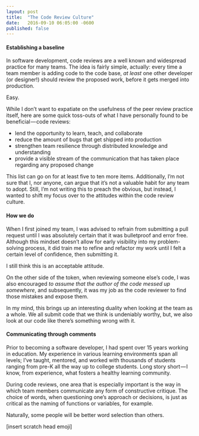 ```yaml
---
layout: post
title:  "The Code Review Culture"
date:   2016-09-10 06:05:00 -0600
published: false
---
```


#### Establishing a baseline

In software development, code reviews are a well known and widespread practice for many teams. The idea is fairly simple, actually: every time a team member is adding code to the code base, _at least_ one other developer (or designer!) should review the proposed work, before it gets merged into production.

Easy.

While I don’t want to expatiate on the usefulness of the peer review practice itself, here are some quick toss-outs of what I have personally found to be beneficial — code reviews:

- lend the opportunity to learn, teach, and collaborate
- reduce the amount of bugs that get shipped into production
- strengthen team resilience through distributed knowledge and understanding
- provide a visible stream of the communication that has taken place regarding any proposed change

This list can go on for at least five to ten more items. Additionally, I’m not sure that I, nor anyone, can argue that it’s not a valuable habit for any team to adopt. Still, I’m not writing this to preach the obvious, but instead, I wanted to shift my focus over to the attitudes within the code review culture.

#### How we do

When I first joined my team, I was advised to refrain from submitting a pull request until I was absolutely certain that it was bulletproof and error free. Although this mindset doesn’t allow for early visibility into my problem-solving process, it did train me to refine and refactor my work until I felt a certain level of confidence, then submitting it.

I still think this is an acceptable attitude.

On the other side of the token, when reviewing someone else’s code, I was also encouraged _to assume that the author of the code messed up somewhere_, and subsequently, it was my job as the code reviewer to find those mistakes and expose them.

In my mind, this brings up an interesting duality when looking at the team as a whole. We all submit code that we think is undeniably worthy, but, we also look at our code like there’s something wrong with it.

#### Communicating through comments

Prior to becoming a software developer, I had spent over 15 years working in education. My experience in various learning environments span all levels; I’ve taught, mentored, and worked with thousands of students ranging from pre-K all the way up to college students. Long story short — I know, from experience, what fosters a healthy learning community.

During code reviews, one area that is especially important is the way in which team members communicate any form of constructive critique. The choice of words, when questioning one’s approach or decisions, is just as critical as the naming of functions or variables, for example.

Naturally, some people will be better word selection than others.

[insert scratch head emoji]















